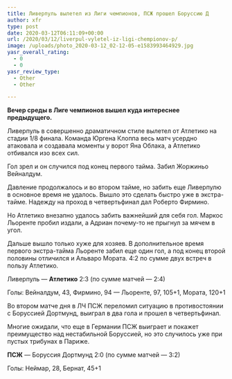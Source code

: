 ```yaml
---
title: Ливерпуль вылетел из Лиги чемпионов, ПСЖ прошел Боруссию Д
author: xfr
type: post
date: 2020-03-12T06:11:09+00:00
url: /2020/03/12/liverpul-vyletel-iz-ligi-chempionov-p/
image: /uploads/photo_2020-03-12_02-12-05-e1583993464929.jpg
yasr_overall_rating:
  - 0
  - 0
yasr_review_type:
  - Other
  - Other

---
```

**Вечер среды в Лиге чемпионов вышел куда интереснее предыдущего.**

Ливерпуль в совершенно драматичном стиле вылетел от Атлетико на стадии 1/8 финала. Команда Юргена Клоппа весь матч усердно атаковала и создавала моменты у ворот Яна Облака, а Атлетико отбивался изо всех сил.

Гол зрел и он случился под конец первого тайма. Забил Жоржиньо Вейналдум.

Давление продолжалось и во втором тайме, но забить еще Ливерпулю в основное время не удалось. Вышло это сделать быстро уже в экстра-тайме. Надежду на проход в четвертьфинал дал Роберто Фирмино.

Но Атлетико внезапно удалось забить важнейший для себя гол. Маркос Льоренте пробил издали, а Адриан почему-то не прыгнул за мячем в угол.

Дальше вышло только хуже для хозяев. В дополнительное время первого экстра-тайма Льоренте забил еще один гол, а под конец второй половины отличился и Альваро Мората. 4:2 по сумме двух встреч в пользу Атлетико.

Ливерпуль &#8212; **Атлетико** 2:3 (по сумме матчей &#8212; 2:4)
  
Голы: Вейналдум, 43, Фирмино, 94 &#8212; Льоренте, 97, 105+1, Мората, 120+1

Во втором матче дня в ЛЧ ПСЖ переломил ситуацию в противостоянии с Боруссией Дортмунд, выиграл в два гола и прошел в четвертьфинал.

Многие ожидали, что еще в Германии ПСЖ выиграет и покажет преимущество над нестабильной Боруссией, но это случилось уже при пустых трибунах в Париже.

**ПСЖ** &#8212; Боруссия Дортмунд 2:0 (по сумме матчей &#8212; 3:2)
  
Голы: Неймар, 28, Бернат, 45+1